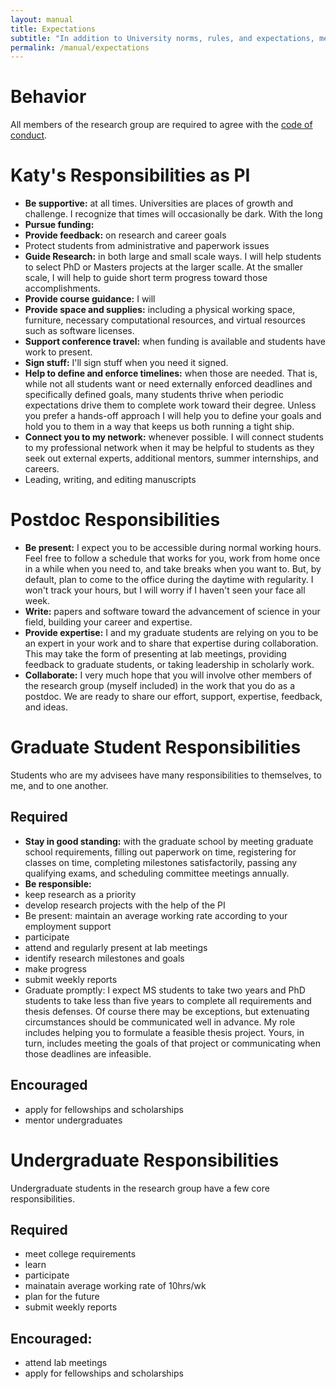 ```yaml
---
layout: manual
title: Expectations
subtitle: "In addition to University norms, rules, and expectations, members of this research group are bound to the following evolving expectations."
permalink: /manual/expectations
---
```


# Behavior
All members of the research group are required to agree with the [code of conduct](/manual/coc). 

# Katy's Responsibilities as PI

- **Be supportive:** at all times. Universities are places of growth and 
  challenge. I recognize that times will occasionally be dark. With the long
- **Pursue funding:** 
- **Provide feedback:**  on research and career goals
- Protect students from administrative and paperwork issues
- **Guide Research:** in both large and small scale ways. I will help students 
  to select PhD or Masters projects at the larger scalle. At the smaller scale, 
  I will help to guide short term progress toward those accomplishments.
- **Provide course guidance:** I will 
- **Provide space and supplies:** including a physical working space, 
  furniture, necessary computational resources, and virtual resources such as 
  software licenses.
- **Support conference travel:** when funding is available and students have 
  work to present. 
- **Sign stuff:** I'll sign stuff when you need it signed. 
- **Help to define and enforce timelines:** when those are needed. That is, 
  while not all students want or need externally enforced deadlines and 
  specifically defined goals, many students thrive when periodic expectations 
  drive them to complete work toward their degree. Unless you prefer a 
  hands-off approach I will help you to define your goals and hold you to them 
  in a way that keeps us both running a tight ship.
- **Connect you to my network:** whenever possible. I will connect students to 
  my professional network when it may be helpful to students as they seek out 
  external experts, additional mentors, summer internships, and careers. 
- Leading, writing, and editing manuscripts

# Postdoc Responsibilities

- **Be present:** I expect you to be accessible during normal working hours. 
  Feel free to follow a schedule that works for you, work from home once in a 
  while when you need to, and take breaks when you want to. But, by default, 
  plan to come to the office during the daytime with regularity.  I won't track 
  your hours, but I will worry if I haven't seen your face all week.
- **Write:** papers and software toward the advancement of science in your 
  field, building your career and expertise. 
- **Provide expertise:** I and my graduate students are relying on you to be an 
  expert in your work and to share that expertise during collaboration. This 
  may take the form of presenting at lab meetings, providing feedback to 
  graduate students, or taking leadership in scholarly work.
- **Collaborate:** I very much hope that you will involve other members of the 
  research group (myself included) in the work that you do as a postdoc. We are 
  ready to share our effort, support, expertise, feedback, and ideas. 


# Graduate Student Responsibilities

Students who are my advisees have many responsibilities to themselves, to me, and to one another. 

## Required 

- **Stay in good standing:** with the graduate school by meeting graduate 
  school requirements, filling out paperwork on time, registering for classes 
  on time, completing milestones satisfactorily, passing any qualifying exams,
  and scheduling committee meetings annually. 
- **Be responsible:** 
- keep research as a priority
- develop research projects with the help of the PI
- Be present: maintain an average working rate according to your employment support
- participate
- attend and regularly present at lab meetings 
- identify research milestones and goals
- make progress
- submit weekly reports
- Graduate promptly: I expect MS students to take two years and PhD students to 
  take less than five years to complete all requirements and thesis defenses. 
  Of course there may be exceptions, but extenuating circumstances should be 
  communicated well in advance. My role includes helping you to formulate a 
  feasible thesis project. Yours, in turn, includes meeting the goals of that 
  project or communicating when those deadlines are infeasible.

## Encouraged
- apply for fellowships and scholarships
- mentor undergraduates

# Undergraduate Responsibilities

Undergraduate students in the research group have a few core responsibilities. 

## Required 

- meet college requirements
- learn
- participate
- mainatain average working rate of 10hrs/wk
- plan for the future
- submit weekly reports

## Encouraged:

- attend lab meetings 
- apply for fellowships and scholarships
